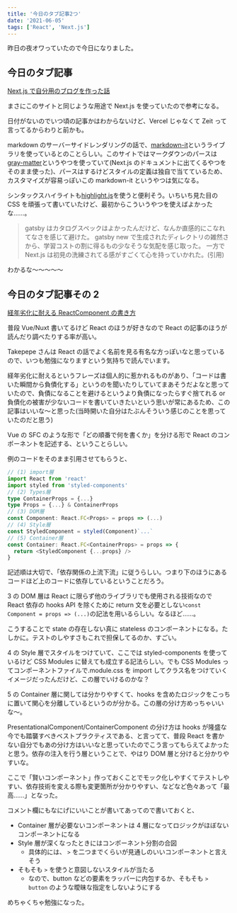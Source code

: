 ```yaml
---
title: '今日のタブ記事2つ'
date: '2021-06-05'
tags: ['React', 'Next.js']
---
```


昨日の夜オワっていたので今日になりました。

## 今日のタブ記事

[Next.js で自分用のブログを作った話](http://ganow.me/article/blog-system-configuration)

まさにこのサイトと同じような用途で Next.js を使っていたので参考になる。

日付がないのでいつ頃の記事かはわからないけど、Vercel じゃなくて Zeit って言ってるからわりと前かも。

markdown のサーバーサイドレンダリングの話で、[markdown-it](https://markdown-it.github.io/)というライブラリを使っているとのことらしい。このサイトではマークダウンのパースは[gray-matter](https://www.npmjs.com/package/gray-matter)というやつを使っていて(Next.js のドキュメントに出てくるやつをそのまま使った)、パースはするけどスタイルの定義は独自で当てているため、カスタマイズが容易っぽいこの markdown-it というやつは気になる。

シンタックスハイライトも[highlight.js](https://highlightjs.org/)を使うと便利そう。いちいち見た目の CSS を頑張って書いていたけど、最初からこういうやつを使えばよかったな……。

> gatsby はカタログスペックはよかったんだけど、なんか直感的にこなれてなさを感じて避けた。 gatsby new で生成されたディレクトリの雑然さから、学習コストの割に得るもの少なそうな気配を感じ取った。 一方で Next.js は初見の洗練されてる感がすごくて心を持っていかれた。(引用)

わかるな〜〜〜〜〜

## 今日のタブ記事その 2

[経年劣化に耐える ReactComponent の書き方](https://qiita.com/Takepepe/items/41e3e7a2f612d7eb094a)

普段 Vue/Nuxt 書いてるけど React のほうが好きなので React の記事のほうが読んだり調べたりする率が高い。

Takepepe さんは React の話でよく名前を見る有名な方っぽいなと思っているので、いつも勉強になりますという気持ちで読んでいます。

経年劣化に耐えるというフレーズは個人的に惹かれるものがあり、「コードは書いた瞬間から負債化する」というのを聞いたりしていてまあそうだよなと思っていたので、負債になることを避けるというより負債になったらすぐ捨てれる or 負債化の被害が少ないコードを書いていきたいという思いが常にあるため、この記事はいいな〜と思った(当時開いた自分はたぶんそういう感じのことを思っていたのだと思う)

Vue の SFC のような形で「どの順番で何を書くか」を分ける形で React のコンポーネントを記述する、ということらしい。

例のコードをそのまま引用させてもらうと、

```typescript
// (1) import層
import React from 'react'
import styled from 'styled-components'
// (2) Types層
type ContainerProps = {...}
type Props = {...} & ContainerProps
// (3) DOM層
const Component: React.FC<Props> = props => (...)
// (4) Style層
const StyledComponent = styled(Component)`...`
// (5) Container層
const Container: React.FC<ContainerProps> = props => {
  return <StyledComponent {...props} />
}
```

記述順は大切で、「依存関係の上流下流」に従うらしい。つまり下のほうにあるコードほど上のコードに依存しているということだろう。

3 の DOM 層は React に限らず他のライブラリでも使用される技術なので React 依存の hooks API を除くために return 文を必要としない`const Component = props => (...)`の記法を用いるらしい。なるほど……。

こうすることで state の存在しない真に stateless のコンポーネントになる。たしかに。テストのしやすさもこれで担保してるのか、すごい。

4 の Style 層でスタイルをつけていて、ここでは styled-components を使っているけど CSS Modules に替えても成立する記法らしい。でも CSS Modules ってコンポーネントファイルで.module.css を import してクラス名をつけていくイメージだったんだけど、この層でいけるのかな？

5 の Container 層に関しては分かりやすくて、hooks を含めたロジックをこっちに置いて関心を分離しているというのが分かる。この層の分け方めっちゃいいな〜。

PresentationalComponent/ContainerComponent の分け方は hooks が隆盛な今でも踏襲すべきベストプラクティスである、と言ってて、普段 React を書かない自分でもあの分け方はいいなと思っていたのでこう言ってもらえてよかったと思う。依存の注入を行う層ということで、やはり DOM 層と分けると分かりやすいな。

ここで「賢いコンポーネント」作っておくことでモック化しやすくてテストしやすい、依存技術を変える際も変更箇所が分かりやすい、などなど色々あって「最高……」となった。

コメント欄にもなにげにいいことが書いてあってので書いておくと、

- Container 層が必要ないコンポーネントは 4 層になってロジックがほぼないコンポーネントになる
- Style 層が深くなったときにはコンポーネント分割の合図
  - 具体的には、 `>` を二つまでくらいが見通しのいいコンポーネントと言えそう
- そもそも `>` を使うと意図しないスタイルが当たる
  - なので、button などの要素をラッパーに内包するか、そもそも `> button` のような曖昧な指定をしないようにする

めちゃくちゃ勉強になった。
